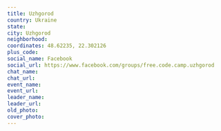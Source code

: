 ```yaml
---
title: Uzhgorod
country: Ukraine
state: 
city: Uzhgorod
neighborhood: 
coordinates: 48.62235, 22.302126
plus_code:
social_name: Facebook
social_url: https://www.facebook.com/groups/free.code.camp.uzhgorod
chat_name:
chat_url:
event_name:
event_url:
leader_name:
leader_url:
old_photo: 
cover_photo:
---
```

